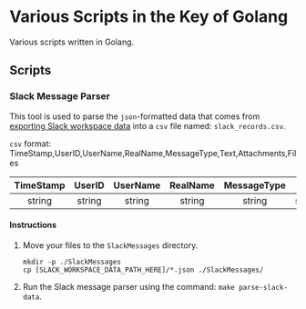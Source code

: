 # Various Scripts in the Key of Golang
Various scripts written in Golang.

## Scripts

### Slack Message Parser
This tool is used to parse the `json`-formatted data that comes from [exporting Slack workspace data](https://slack.com/help/articles/201658943-Export-your-workspace-data) into a `csv` file named: `slack_records.csv`.

`csv` format:
TimeStamp,UserID,UserName,RealName,MessageType,Text,Attachments,Files

| TimeStamp | UserID | UserName | RealName | MessageType |  Text  | Attachments |  Files   |
|:---------:|:------:|:--------:|:--------:|:-----------:|:------:|:-----------:|:--------:|
|  string   | string |  string  |  string  |   string    | string |  []string   | []string |

#### Instructions
1. Move your files to the `SlackMessages` directory.
    ```console
    mkdir -p ./SlackMessages
    cp [SLACK_WORKSPACE_DATA_PATH_HERE]/*.json ./SlackMessages/
    ```
2. Run the Slack message parser using the command: `make parse-slack-data`.
